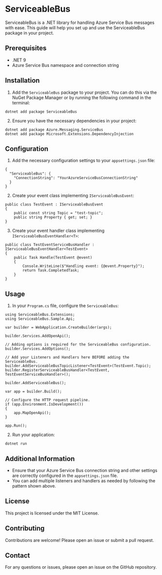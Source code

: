 # ServiceableBus

ServiceableBus is a .NET library for handling Azure Service Bus messages with ease. This guide will help you set up and use the ServiceableBus package in your project.

## Prerequisites

- .NET 9
- Azure Service Bus namespace and connection string

## Installation

1. Add the `ServiceableBus` package to your project. You can do this via the NuGet Package Manager or by running the following command in the terminal:

```
dotnet add package ServiceableBus
```

    
2. Ensure you have the necessary dependencies in your project:

```
dotnet add package Azure.Messaging.ServiceBus
dotnet add package Microsoft.Extensions.DependencyInjection
```

## Configuration

1. Add the necessary configuration settings to your `appsettings.json` file:
```
{
  "ServiceableBus": {
    "ConnectionString": "YourAzureServiceBusConnectionString"
  }
}
```
2. Create your event class implementing `IServiceableBusEvent`:
```
public class TestEvent : IServiceableBusEvent
{
    public const string Topic = "test-topic";
    public string Property { get; set; }
}
```
3. Create your event handler class implementing `IServiceableBusEventHandler<T>`:
```
public class TestEventServiceBusHandler : IServiceableBusEventHandler<TestEvent>
{
    public Task Handle(TestEvent @event)
    {
        Console.WriteLine($"Handling event: {@event.Property}");
        return Task.CompletedTask;
    }
}
```
## Usage

1. In your `Program.cs` file, configure the `ServiceableBus`:
```
using ServiceableBus.Extensions;
using ServiceableBus.Sample.Api;

var builder = WebApplication.CreateBuilder(args);

builder.Services.AddOpenApi();

// Adding options is required for the ServiceableBus configuration.
builder.Services.AddOptions();

// Add your Listeners and Handlers here BEFORE adding the ServiceableBus.
builder.AddServiceableBusTopicListener<TestEvent>(TestEvent.Topic);
builder.RegisterServiceableBusHandler<TestEvent, TestEventServiceBusHandler>();

builder.AddServiceableBus();

var app = builder.Build();

// Configure the HTTP request pipeline.
if (app.Environment.IsDevelopment())
{
    app.MapOpenApi();
}

app.Run();
```
2. Run your application:
```
dotnet run
```
## Additional Information

- Ensure that your Azure Service Bus connection string and other settings are correctly configured in the `appsettings.json` file.
- You can add multiple listeners and handlers as needed by following the pattern shown above.

## License

This project is licensed under the MIT License.

## Contributing

Contributions are welcome! Please open an issue or submit a pull request.

## Contact

For any questions or issues, please open an issue on the GitHub repository.
